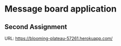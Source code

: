 # Message board application
## Second Assignment
URL:  https://blooming-plateau-57261.herokuapp.com/